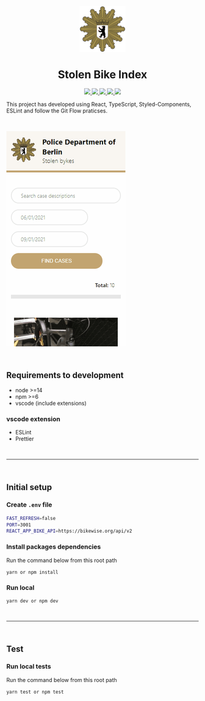 <p align="center">
  <a href="https://stolen-bikes-index.herokuapp.com/" target="_blank">
    <img src="_docs/berliner_polizei.svg" width="120" />
  </a>
</p>

<h1 align="center">Stolen Bike Index</h1>

<p align="center">
  <a href="https://stolen-bikes-index.herokuapp.com/" target="_blank">
    <img src="https://img.shields.io/badge/-development-red" />
  </a>
  <a href="https://stolen-bikes-index-app.herokuapp.com/" target="_blank">
    <img src="https://img.shields.io/badge/-production-purple" />
  </a>
  <a href="#setup">
    <img src="https://img.shields.io/badge/-documentation-blue" />
  </a>
  <a href="#tests">
    <img src="https://img.shields.io/badge/-tests-yellow" />
  </a>
  <a href="CHANGELOG.md" target="_blank">
    <img src="https://img.shields.io/badge/-changelog-grey" />
  </a>
</p>

This project has developed using React, TypeScript, Styled-Components, ESLint and follow the Git Flow praticses.

<br>

![Mobile-GIF](_docs/stolen-bykes.gif)

<br>

## **Requirements to development**

- node >=14
- npm >=6
- vscode (include extensions)

### vscode extension

- ESLint
- Prettier

<br>

---

<br>
<a name="setup"></a>

## **Initial setup**

### Create `.env` file

```bash
FAST_REFRESH=false
PORT=3001
REACT_APP_BIKE_API=https://bikewise.org/api/v2
```

### Install packages dependencies

Run the command below from this root path

```terminal
yarn or npm install
```

### Run local

```terminal
yarn dev or npm dev
```


<br>

---

<br>
<a name="tests"></a>

## **Test**

### Run local tests

Run the command below from this root path

```terminal
yarn test or npm test
```
